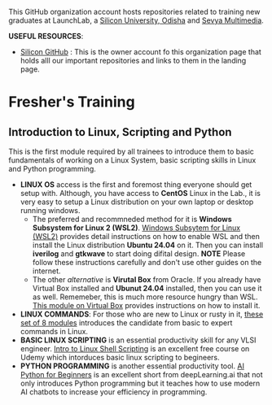 This GitHub organization account hosts repositories related to training new graduates at LaunchLab, a [Silicon University, Odisha](https://silicon.ac.in) and [Sevya Multimedia](https://www.sevyamultimedia.com).

**USEFUL RESOURCES**:
- [Silicon GitHub](https://github.com/silicon-vlsi) : This is the owner account fo this organization page that holds alll our important repositories and links to them in the landing page.

# Fresher's Training

## Introduction to Linux, Scripting and Python

This is the first module required by all trainees to introduce them to basic fundamentals of working on a Linux System, basic scripting skills in Linux and Python programming.

- **LINUX OS** access is the first and foremost thing everyone should get setup with. Although, you have access to **CentOS** Linux in the Lab., it is very easy to setup a Linux distribution on your own laptop or desktop running windows.
  - The preferred and recommneded method for it is **Windows Subsystem for Linux 2 (WSL2)**.  [Windows Subsytem for Linux (WSL2)](https://github.com/silicon-vlsi-org/eda-wsl2) provides detail instructions on how to enable WSL and then install the Linux distribution **Ubuntu 24.04** on it. Then you can install **iverilog** and **gtkwave** to start doing difital design. **NOTE** Please follow these instructions carefully and don't use other guides on the internet.
  - The other _alternative_ is **Virutal Box** from Oracle. If you already have Virtual Box installed and **Ubunut 24.04** installed, then you can use it as well. Rememeber, this is much more resource hungry than WSL. [This module on Virtual Box](https://github.com/silicon-vlsi-org/eda-virtualmachine) provides instructions on how to install it.
- **LINUX COMMANDS**: For those who are new to Linux or rusty in it, [these set of 8 modules](https://github.com/silicon-vlsi-org/module-cs3-301) introduces the candidate from basic to expert commands in Linux.
- **BASIC LINUX SCRIPTING** is an essential productivity skill for any VLSI engineer. [Intro to Linux Shell Scripting](https://www.udemy.com/course/linux-shell-scripting-free/) is an excellent free course on Udemy which intorduces basic linux scripting to begineers.
- **PYTHON PROGRAMMING** is another essential productivity tool. [AI Python for Beginners](https://www.deeplearning.ai/short-courses/ai-python-for-beginners/) is an excellent short from deepLearning.ai that not only introduces Python programming but it teaches how to use modern AI chatbots to increase your efficiency in programming.
  
